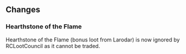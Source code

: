 ## Changes

### Hearthstone of the Flame

Hearthstone of the Flame (bonus loot from Larodar) is now ignored by RCLootCouncil as it cannot be traded.

